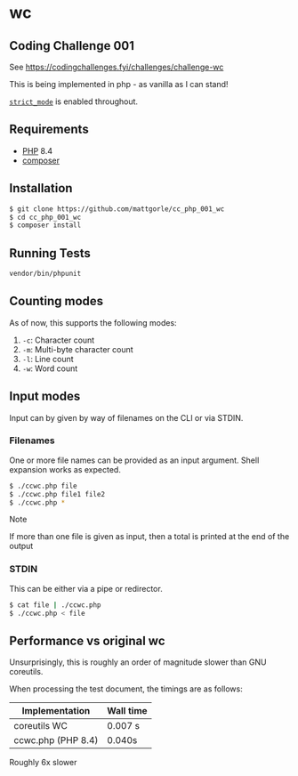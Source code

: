 # wc

## Coding Challenge 001

See https://codingchallenges.fyi/challenges/challenge-wc

This is being implemented in php - as vanilla as I can stand!

[`strict_mode`](https://www.php.net/manual/en/language.types.declarations.php#language.types.declarations.strict) is enabled throughout.

## Requirements

- [PHP](https://php.net) 8.4
- [composer](https://getcomposer.org)

## Installation

```bash
$ git clone https://github.com/mattgorle/cc_php_001_wc
$ cd cc_php_001_wc
$ composer install
```

## Running Tests

```bash
vendor/bin/phpunit
```

## Counting modes

As of now, this supports the following modes:

1. `-c`: Character count
2. `-m`: Multi-byte character count
3. `-l`: Line count
4. `-w`: Word count

## Input modes

Input can by given by way of filenames on the CLI or via STDIN.

### Filenames

One or more file names can be provided as an input argument.  Shell expansion works as expected.

```bash
$ ./ccwc.php file
$ ./ccwc.php file1 file2
$ ./ccwc.php *
```

> [!note]
> If more than one file is given as input, then a total is printed at the end of the output

### STDIN

This can be either via a pipe or redirector.

```bash
$ cat file | ./ccwc.php
$ ./ccwc.php < file
```

## Performance vs original wc

Unsurprisingly, this is roughly an order of magnitude slower than GNU coreutils.

When processing the test document, the timings are as follows:

| Implementation | Wall time |
|---|---|
| coreutils WC | 0.007 s |
| ccwc.php (PHP 8.4) | 0.040s |

Roughly 6x slower
